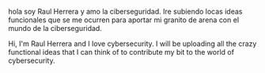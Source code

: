 hola soy Raul Herrera y amo la ciberseguridad. Ire subiendo locas ideas funcionales que se me ocurren para aportar mi granito de arena con el mundo de la ciberseguridad.

Hi, I'm Raul Herrera and I love cybersecurity. I will be uploading all the crazy functional ideas that I can think of to contribute my bit to the world of cybersecurity.
